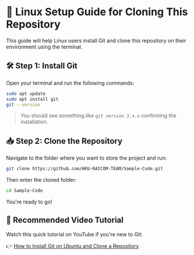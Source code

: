 # 🐧 Linux Setup Guide for Cloning This Repository

This guide will help Linux users install Git and clone this repository on their environment using the terminal.


## 🛠️ Step 1: Install Git

Open your terminal and run the following commands:

```bash
sudo apt update
sudo apt install git
git --version
```

> You should see something like `git version 2.x.x` confirming the installation.


## 📥 Step 2: Clone the Repository

Navigate to the folder where you want to store the project and run:

```bash
git clone https://github.com/HKU-RAICOM-TEAM/Sample-Code.git
```

Then enter the cloned folder:

```bash
cd Sample-Code
```

You're ready to go!

## 🎥 Recommended Video Tutorial

Watch this quick tutorial on YouTube if you're new to Git:

👉 [How to Install Git on Ubuntu and Clone a Repository](https://www.youtube.com/watch?v=bQrtezWlphU)

